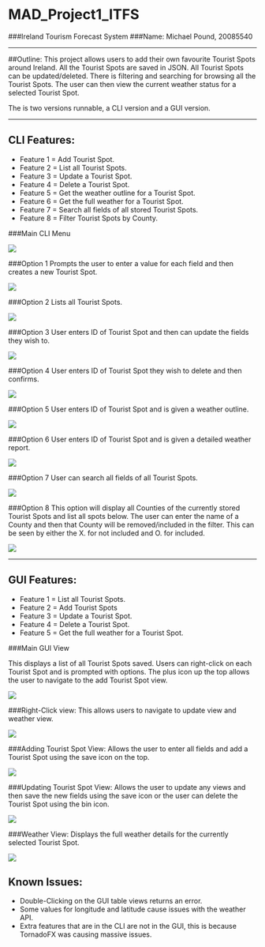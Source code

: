 # MAD_Project1_ITFS

###Ireland Tourism Forecast System
###Name: Michael Pound, 20085540

----------------------------------------------------------------------

##Outline:
This project allows users to add their own favourite Tourist Spots around Ireland. All the Tourist Spots are saved in JSON. All Tourist Spots can be updated/deleted. There is filtering and searching for browsing all the Tourist Spots. The user can then view the current weather status for a selected Tourist Spot.

The is two versions runnable, a CLI version and a GUI version.

----------------------------------------------------------------------

## CLI Features:
 
 + Feature 1 = Add Tourist Spot.
 + Feature 2 = List all Tourist Spots.
 + Feature 3 = Update a Tourist Spot.
 + Feature 4 = Delete a Tourist Spot.
 + Feature 5 = Get the weather outline for a Tourist Spot.
 + Feature 6 = Get the full weather for a Tourist Spot.
 + Feature 7 = Search all fields of all stored Tourist Spots.
 + Feature 8 = Filter Tourist Spots by County.

###Main CLI Menu

![][cliMenu]

###Option 1
Prompts the user to enter a value for each field and then creates a new Tourist Spot.

![][cliOption1]

###Option 2
Lists all Tourist Spots.

![][cliOption2]

###Option 3
User enters ID of Tourist Spot and then can update the fields they wish to.

![][cliOption3]

###Option 4
User enters ID of Tourist Spot they wish to delete and then confirms.

![][cliOption4]

###Option 5
User enters ID of Tourist Spot and is given a weather outline.

![][cliOption5]

###Option 6
User enters ID of Tourist Spot and is given a detailed weather report.

![][cliOption6]

###Option 7
User can search all fields of all Tourist Spots.

![][cliOption7]

###Option 8
This option will display all Counties of the currently stored Tourist Spots and list all spots below. The user can enter the name of a County and then that County will be removed/included in the filter. This can be seen by either the X. for not included and O. for included.

![][cliOption8]

----------------------------------------------------------------------

## GUI Features:
 
 + Feature 1 = List all Tourist Spots.
 + Feature 2 = Add Tourist Spots
 + Feature 3 = Update a Tourist Spot.
 + Feature 4 = Delete a Tourist Spot.
 + Feature 5 = Get the full weather for a Tourist Spot.


###Main GUI View

This displays a list of all Tourist Spots saved.
Users can right-click on each Tourist Spot and is prompted with options.
The plus icon up the top allows the user to navigate to the add Tourist Spot view.

![][guiList]

###Right-Click view:
This allows users to navigate to update view and weather view.

![][guiRightClick]

###Adding Tourist Spot View:
Allows the user to enter all fields and add a Tourist Spot using the save icon on the top.

![][guiAdd]

###Updating Tourist Spot View:
Allows the user to update any views and then save the new fields using the save icon or the user can delete the Tourist Spot using the bin icon.

![][guiUpdate]

###Weather View:
Displays the full weather details for the currently selected Tourist Spot.

![][guiWeather]

 ## Known Issues:

 + Double-Clicking on the GUI table views returns an error.
 + Some values for longitude and latitude cause issues with the weather API.
 + Extra features that are in the CLI are not in the GUI, this is because TornadoFX was causing massive issues.





[cliMenu]: ./images/cli_menu.png
[cliOption1]: ./images/cli_option_1.png
[cliOption2]: ./images/cli_option_2.png
[cliOption3]: ./images/cli_option_3.png
[cliOption4]: ./images/cli_option_4.png
[cliOption5]: ./images/cli_option_5.png
[cliOption6]: ./images/cli_option_6.png
[cliOption7]: ./images/cli_option_7.png
[cliOption8]: ./images/cli_option_8.png

[guiList]: ./images/gui_list.png
[guiRightClick]: ./images/gui_right_click.png
[guiAdd]: ./images/gui_add.png
[guiUpdate]: ./images/gui_update.png
[guiWeather]: ./images/gui_weather.png
